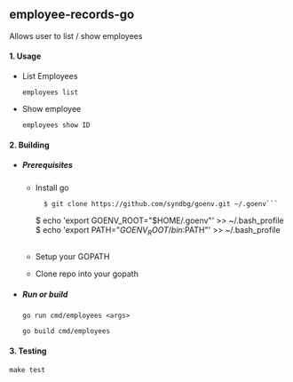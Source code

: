 employee-records-go
-------

Allows user to list / show employees

#### 1. Usage

  - List Employees

    `employees list`

  - Show employee

    `employees show ID`

#### 2. Building
- ##### Prerequisites
  - Install go

    ```
      $ git clone https://github.com/syndbg/goenv.git ~/.goenv```
    ```
    $ echo 'export GOENV_ROOT="$HOME/.goenv"' >> ~/.bash_profile
    $ echo 'export PATH="$GOENV_ROOT/bin:$PATH"' >> ~/.bash_profile
    ```
  - Setup your GOPATH
  - Clone repo into your gopath
- ##### Run or build

    ```go run cmd/employees <args>```

    ```go build cmd/employees```

#### 3. Testing
    make test
